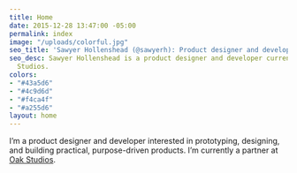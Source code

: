 ```yaml
---
title: Home
date: 2015-12-28 13:47:00 -05:00
permalink: index
image: "/uploads/colorful.jpg"
seo_title: 'Sawyer Hollenshead (@sawyerh): Product designer and developer'
seo_desc: Sawyer Hollenshead is a product designer and developer currently at Oak
  Studios.
colors:
- "#43a5d6"
- "#4c9d6d"
- "#f4ca4f"
- "#a255d6"
layout: home
---
```


I’m a product designer and developer interested in prototyping, designing, and building practical, purpose-driven products. I’m currently a partner at [Oak Studios](http://oak.is).